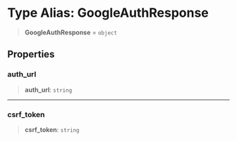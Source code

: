 # Type Alias: GoogleAuthResponse

> **GoogleAuthResponse** = `object`

## Properties

### auth\_url

> **auth\_url**: `string`

***

### csrf\_token

> **csrf\_token**: `string`
